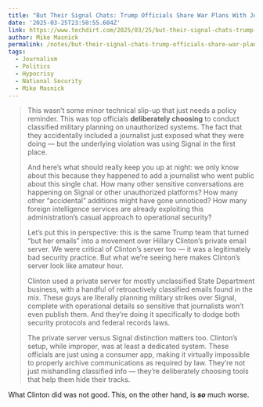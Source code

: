 ```yaml
---
title: "But Their Signal Chats: Trump Officials Share War Plans With Journalist"
date: '2025-03-25T23:50:55.604Z'
link: https://www.techdirt.com/2025/03/25/but-their-signal-chats-trump-officials-share-war-plans-with-journalist/
author: Mike Masnick
permalink: /notes/but-their-signal-chats-trump-officials-share-war-plans-with-journalist/index.html
tags:
  - Journalism
  - Politics
  - Hypocrisy
  - National Security
  - Mike Masnick
---
```

> This wasn’t some minor technical slip-up that just needs a policy reminder. This was top officials **deliberately choosing** to conduct classified military planning on unauthorized systems. The fact that they accidentally included a journalist just exposed what they were doing — but the underlying violation was using Signal in the first place.
> 
> And here’s what should really keep you up at night: we only know about this because they happened to add a journalist who went public about this single chat. How many other sensitive conversations are happening on Signal or other unauthorized platforms? How many other “accidental” additions might have gone unnoticed? How many foreign intelligence services are already exploiting this administration’s casual approach to operational security?
> 
> Let’s put this in perspective: this is the same Trump team that turned “but her emails” into a movement over Hillary Clinton’s private email server. We were critical of Clinton’s server too — it was a legitimately bad security practice. But what we’re seeing here makes Clinton’s server look like amateur hour.
> 
> Clinton used a private server for mostly unclassified State Department business, with a handful of retroactively classified emails found in the mix. These guys are literally planning military strikes over Signal, complete with operational details so sensitive that journalists won’t even publish them. And they’re doing it specifically to dodge both security protocols and federal records laws.
> 
> The private server versus Signal distinction matters too. Clinton’s setup, while improper, was at least a dedicated system. These officials are just using a consumer app, making it virtually impossible to properly archive communications as required by law. They’re not just mishandling classified info — they’re deliberately choosing tools that help them hide their tracks.

What Clinton did was not good. This, on the other hand, is **_so_** much worse.